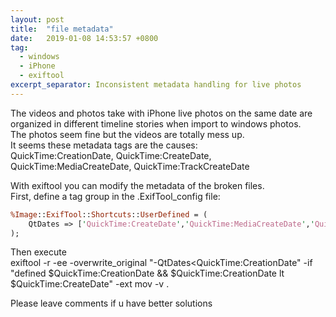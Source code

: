 ```yaml
---
layout: post
title:  "file metadata"
date:   2019-01-08 14:53:57 +0800
tag:
  - windows
  - iPhone
  - exiftool
excerpt_separator: Inconsistent metadata handling for live photos
---
```


The videos and photos take with iPhone live photos on the same date are organized in different timeline stories when import to windows photos.  
The photos seem fine but the videos are totally mess up.  
It seems these metadata tags are the causes:  
QuickTime:CreationDate, QuickTime:CreateDate, QuickTime:MediaCreateDate, QuickTime:TrackCreateDate

With exiftool you can modify the metadata of the broken files.  
First, define a tag group in the .ExifTool_config file:

```perl
%Image::ExifTool::Shortcuts::UserDefined = (
    QtDates => ['QuickTime:CreateDate','QuickTime:MediaCreateDate','QuickTime:TrackCreateDate'],
);
```

Then execute  
exiftool -r -ee -overwrite_original "-QtDates<QuickTime:CreationDate" -if "defined $QuickTime:CreationDate && $QuickTime:CreationDate lt $QuickTime:CreateDate" -ext mov -v .

Please leave comments if u have better solutions

